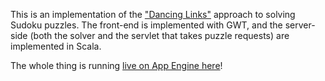 This is an implementation of the ["Dancing Links"](http://en.wikipedia.org/wiki/Dancing_Links) approach to solving Sudoku puzzles. The front-end is implemented with GWT, and the server-side (both the solver and the servlet that takes puzzle requests) are implemented in Scala.

The whole thing is running [live on App Engine here](http://gwtdlx.appspot.com)!